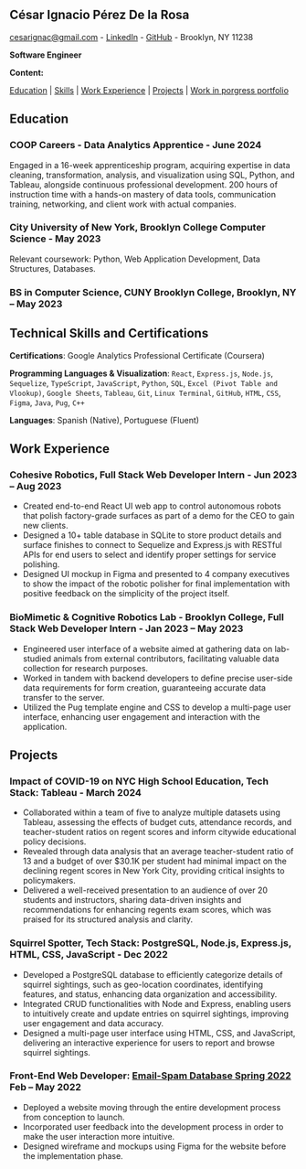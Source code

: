 ## César Ignacio Pérez De la Rosa

cesarignac@gmail.com - [LinkedIn] - [GitHub] - Brooklyn, NY 11238

**Software Engineer**

**Content:**

 [Education] | [Skills] | [Work Experience] |  [Projects] | [Work in porgress portfolio]


## Education

### COOP Careers - Data Analytics Apprentice - June 2024

Engaged in a 16-week apprenticeship program, acquiring expertise in data cleaning, transformation, analysis, and visualization using SQL, Python, and Tableau, alongside continuous professional development.
200 hours of instruction time with a hands-on mastery of data tools, communication training, networking, and client work with actual companies.

### City University of New York, Brooklyn College Computer Science	- May 2023

Relevant coursework: Python, Web Application Development, Data Structures, Databases.

### BS in Computer Science, CUNY Brooklyn College, Brooklyn, NY – May 2023


## Technical Skills and Certifications

**Certifications**: Google Analytics Professional Certificate (Coursera) 

**Programming Languages & Visualization**: `React`, `Express.js`, `Node.js`, `Sequelize`, `TypeScript`, `JavaScript`, `Python`, `SQL`, `Excel (Pivot Table and Vlookup)`, `Google Sheets`, `Tableau`, `Git`, `Linux Terminal`, `GitHub`, `HTML`, `CSS`, `Figma`, `Java`, `Pug`, `C++`

**Languages**: Spanish (Native), Portuguese (Fluent)


## Work Experience

### Cohesive Robotics, **Full Stack Web Developer Intern**	- Jun 2023 – Aug 2023

- Created end-to-end React UI web app to control autonomous robots that polish factory-grade surfaces as part of a demo for the CEO to gain new clients.
- Designed a 10+ table database in SQLite to store product details and surface finishes to connect to Sequelize and Express.js with RESTful APIs for end users to select and identify proper settings for service polishing. 
- Designed UI mockup in Figma and presented to 4 company executives to show the impact of the robotic polisher for final implementation with positive feedback on the simplicity of the project itself.

### BioMimetic & Cognitive Robotics Lab - Brooklyn College, **Full Stack Web Developer Intern** -	Jan 2023 – May 2023

- Engineered user interface of a website aimed at gathering data on lab-studied animals from external contributors, facilitating valuable data collection for research purposes.
- Worked in tandem with backend developers to define precise user-side data requirements for form creation, guaranteeing accurate data transfer to the server.
- Utilized the Pug template engine and CSS to develop a multi-page user interface, enhancing user engagement and interaction with the application.


## Projects

### Impact of COVID-19 on NYC High School Education, Tech Stack: Tableau -	March 2024

- Collaborated within a team of five to analyze multiple datasets using Tableau, assessing the effects of budget cuts, attendance records, and teacher-student ratios on regent scores and inform citywide educational policy decisions.
- Revealed through data analysis that an average teacher-student ratio of 13 and a budget of over $30.1K per student had minimal impact on the declining regent scores in New York City, providing critical insights to policymakers.
- Delivered a well-received presentation to an audience of over 20 students and instructors, sharing data-driven insights and recommendations for enhancing regents exam scores, which was praised for its structured analysis and clarity.

### Squirrel Spotter, Tech Stack: PostgreSQL, Node.js, Express.js, HTML, CSS, JavaScript	- Dec 2022

- Developed a PostgreSQL database to efficiently categorize details of squirrel sightings, such as geo-location coordinates, identifying features, and status, enhancing data organization and accessibility.
- Integrated CRUD functionalities with Node and Express, enabling users to intuitively create and update entries on squirrel sightings, improving user engagement and data accuracy.
- Designed a multi-page user interface using HTML, CSS, and JavaScript, delivering an interactive experience for users to report and browse squirrel sightings.

### Front-End Web Developer: [Email-Spam Database Spring 2022] Feb – May 2022

- Deployed a website moving through the entire development process from conception to launch.
- Incorporated user feedback into the development process in order to make the user interaction more intuitive.
- Designed wireframe and mockups using Figma for the website before the implementation phase.




[linkedin]: https://www.linkedin.com/in/cipr
[github]: https://github.com/CesarIgnacio
[césar ignacio pérez de la rosa]: https://cesarignacio.github.io/me
[education]: https://cesarignacio.github.io/me/#education
[skills]: https://cesarignacio.github.io/me/#technical-skills-and-certifications
[work experience]: https://cesarignacio.github.io/me/#work-experience
[projects]: https://cesarignacio.github.io/me/#projects
[email-spam database spring 2022]: https://mixemer.github.io/email_spam_database/
[work in porgress portfolio]: https://cesarignacio.github.io/Portfolio

